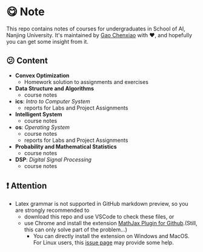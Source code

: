 # :yum: Note
This repo contains notes of courses for undergraduates in School of AI, Nanjing University. It's maintained by [Gao Chenxiao](http://github.com/typoverflow) with :heart:, and hopefully you can get some insight from it.

## :confused: Content
+ **Convex Optimization**
  + Homework solution to assignments and exercises
+ **Data Structure and Algorithms**
  + course notes
+ **ics**: *Intro to Computer System*
  + reports for Labs and Project Assignments
+ **Intelligent System**
  + course notes
+ **os**: *Operating System*
  + course notes
  + reports for Labs and Project Assignments
+ **Probability and Mathematical Statistics**
  + course notes
+ **DSP**: *Digital Signal Processing*
  + course notes


## :exclamation: Attention
+ Latex grammar is not supported in GitHub markdown preview, so you are strongly recommended to
  + download this repo and use VSCode to check these files, or
  + use Chrome and install the extension [MathJax Plugin for Github](https://chrome.google.com/webstore/detail/mathjax-plugin-for-github/ioemnmodlmafdkllaclgeombjnmnbima/related).(Still, this can only solve part of the problem...)
    + You can directly install the extension on Windows and MacOS. For Linux users, this [issue page](https://github.com/orsharir/github-mathjax/issues/24) may provide some help.
